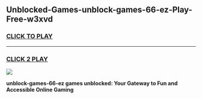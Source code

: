 
## Unblocked-Games-unblock-games-66-ez-Play-Free-w3xvd
<h3>
<a href="https://premium76.site?title=unblock-games-66-ez&ref=15A">CLICK TO PLAY</a></h3>
<hr>

<h3>
<a href="https://premium76.site?title=unblock-games-66-ez&ref=15A">CLICK 2 PLAY</a>
  
</h3>

<a href="https://premium76.site?title=unblock-games-66-ez&ref=15A"><img src="https://clearcache.store/games.png"></a>


**unblock-games-66-ez games unblocked: Your Gateway to Fun and Accessible Online Gaming**
